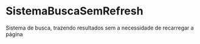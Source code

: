 # SistemaBuscaSemRefresh
Sistema de busca, trazendo resultados sem a necessidade de recarregar a página
